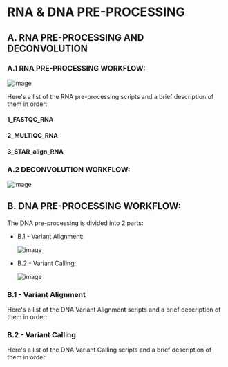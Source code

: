 # RNA & DNA PRE-PROCESSING

## A. RNA PRE-PROCESSING AND DECONVOLUTION

### A.1 RNA PRE-PROCESSING WORKFLOW:

![image](https://github.com/user-attachments/assets/2f9b1152-8812-4f57-975b-39b6333ff15d)

Here's a list of the RNA pre-processing scripts and a brief description of them in order:

#### 1_FASTQC_RNA

#### 2_MULTIQC_RNA

#### 3_STAR_align_RNA

### A.2 DECONVOLUTION WORKFLOW:

![image](https://github.com/user-attachments/assets/15ec7b08-3f66-441a-b5c6-d84b97505925)


## B. DNA PRE-PROCESSING WORKFLOW:

The DNA pre-processing is divided into 2 parts: 

* B.1 - Variant Alignment:
  
  ![image](https://github.com/user-attachments/assets/c107d7c3-0091-4361-a8ba-b6fbd9ce882e)

* B.2 - Variant Calling:

  ![image](https://github.com/user-attachments/assets/a3c5191b-b77b-43e9-b6c5-3c4c4347f479)

### B.1 - Variant Alignment
Here's a list of the DNA Variant Alignment scripts and a brief description of them in order:

### B.2 - Variant Calling
Here's a list of the DNA Variant Calling scripts and a brief description of them in order:

